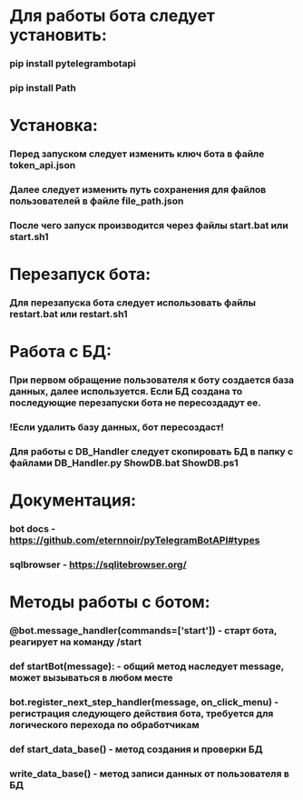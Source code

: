 # Для работы бота следует установить:
### pip install pytelegrambotapi
### pip install Path
# Установка:
### Перед запуском следует изменить ключ бота в файле token_api.json
### Далее следует изменить путь сохранения для файлов пользователей в файле file_path.json
### После чего запуск производится через файлы start.bat или start.sh1
# Перезапуск бота:
### Для перезапуска бота следует использовать файлы restart.bat или restart.sh1
# Работа с БД:
### При первом обращение пользователя к боту создается база данных, далее используется. Если БД создана то последующие перезапуски бота не пересоздадут ее.
### !Если удалить базу данных, бот пересоздаст!
### Для работы с DB_Handler следует скопировать БД в папку с файлами DB_Handler.py ShowDB.bat ShowDB.ps1
# Документация:
### bot docs - https://github.com/eternnoir/pyTelegramBotAPI#types
### sqlbrowser - https://sqlitebrowser.org/
# Методы работы с ботом:
### @bot.message_handler(commands=['start']) - старт бота, реагирует на команду /start
### def startBot(message): - общий метод наследует message, может вызываться в любом месте
### bot.register_next_step_handler(message, on_click_menu) - регистрация следующего действия бота, требуется для логического перехода по обработчикам
### def start_data_base() - метод создания и проверки БД
### write_data_base() - метод записи данных от пользователя в БД
